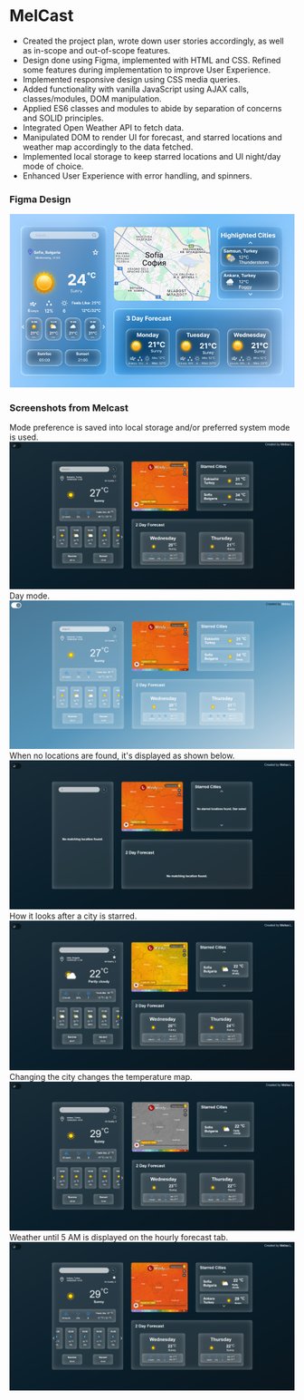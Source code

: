 # MelCast
-	Created the project plan, wrote down user stories accordingly, as well as in-scope and out-of-scope features.
-	Design done using Figma, implemented with HTML and CSS. Refined some features during implementation to improve User Experience.
- Implemented responsive design using CSS media queries.
-	Added functionality with vanilla JavaScript using AJAX calls, classes/modules, DOM manipulation. 
-	Applied ES6 classes and modules to abide by separation of concerns and SOLID principles.
-	Integrated Open Weather API to fetch data.
-	Manipulated DOM to render UI for forecast, and starred locations and weather map accordingly to the data fetched.
-	Implemented local storage to keep starred locations and UI night/day mode of choice.
-	Enhanced User Experience with error handling, and spinners.

### Figma Design
![Screenshot of Figma design](./img/melcast-figma.png)

### Screenshots from Melcast
Mode preference is saved into local storage and/or preferred system mode is used.
![Screenshot from Melcast](./img/melcast1.png)
Day mode.
![Screenshot from Melcast](./img/melcast2.png)
When no locations are found, it's displayed as shown below.
![Screenshot from Melcast](./img/melcast3.png)
How it looks after a city is starred.
![Screenshot from Melcast](./img/melcast4.png)
Changing the city changes the temperature map.
![Screenshot from Melcast](./img/melcast5.png)
Weather until 5 AM is displayed on the hourly forecast tab.
![Screenshot from Melcast](./img/melcast6.png)

